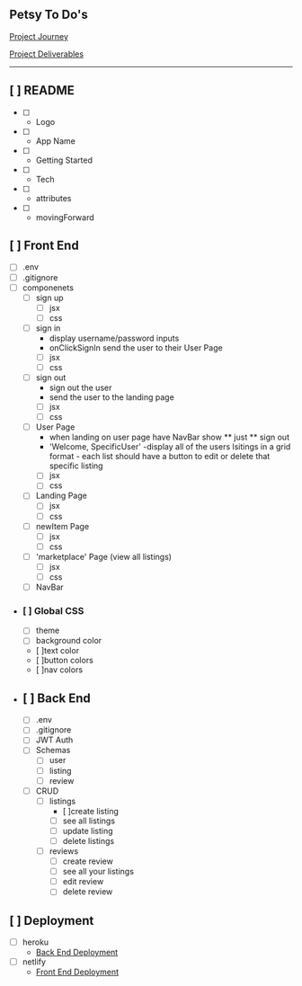 Petsy To Do's
---
[Project Journey](https://pages.git.generalassemb.ly/modular-curriculum-all-courses/mern-stack-crud-app-group-project/project-journey/)

[Project Deliverables](https://pages.git.generalassemb.ly/modular-curriculum-all-courses/mern-stack-crud-app-group-project/project-deliverables/)

---

## [ ] README
- [ ] - Logo
- [ ] - App Name
- [ ] - Getting Started
- [ ] - Tech
- [ ] - attributes
- [ ] - movingForward
## [ ] Front End
- [ ] .env
- [ ] .gitignore
- [ ] componenets
    - [ ] sign up
        - [ ] jsx
        - [ ] css
    - [ ] sign in
        - display username/password inputs
        - onClickSignIn send the user to their User Page
        - [ ] jsx
        - [ ] css
    - [ ] sign out
        - sign out the user
        - send the user to the landing page
        - [ ] jsx
        - [ ] css
    - [ ] User Page
        - when landing on user page have NavBar show ** just ** sign out
        - 'Welcome, SpecificUser'
        -display all of the users lsitings in a grid format - each list should have a button to edit or delete that specific listing
        - [ ] jsx
        - [ ] css
    - [ ] Landing Page
        - [ ] jsx
        - [ ] css
    - [ ] newItem Page
        - [ ] jsx
        - [ ] css
    - [ ] 'marketplace' Page (view all listings)
        - [ ] jsx
        - [ ] css
    - [ ] NavBar

- ### [ ] Global CSS
    - [ ] theme
    - [ ] background color
    - [ ]text color
    - [ ]button colors
    - [ ]nav colors

- ## [ ] Back End
    - [ ] .env
    - [ ] .gitignore
    - [ ] JWT Auth
    - [ ] Schemas 
        - [ ] user 
        - [ ] listing 
        - [ ] review
    - [ ] CRUD
        - [ ] listings
            - [ ]create listing
            - [ ] see all listings
            - [ ] update listing
            - [ ] delete listings

        - [ ] reviews
            - [ ] create review
            - [ ] see all your listings
            - [ ] edit review
            - [ ] delete review

## [ ] Deployment
- [ ] heroku
    - [Back End Deployment](https://pages.git.generalassemb.ly/modular-curriculum-all-courses/universal-resources/deployment/men-stack-deployment/)
- [ ] netlify
    - [Front End Deployment](https://pages.git.generalassemb.ly/modular-curriculum-all-courses/universal-resources/deployment/react-front-end-deployment/)